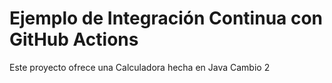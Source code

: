 # Ejemplo de Integración Continua con GitHub Actions

Este proyecto ofrece una Calculadora hecha en Java
Cambio 2
